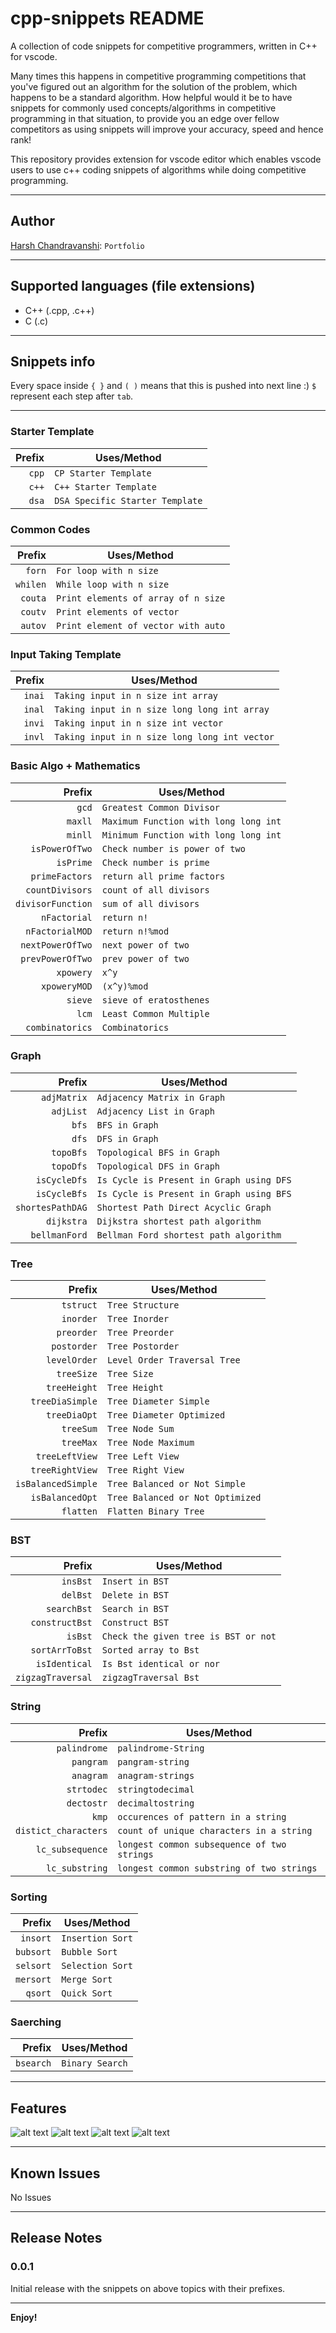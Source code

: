 # cpp-snippets README

A collection of code snippets for competitive programmers, written in C++ for vscode.

Many times this happens in competitive programming competitions that you've figured out an algorithm for the solution of the problem, which happens to be a standard algorithm. How helpful would it be to have snippets for commonly used concepts/algorithms in competitive programming in that situation, to provide you an edge over fellow competitors as using snippets will improve your accuracy, speed and hence rank!

This repository provides extension for vscode editor which enables vscode users to use c++ coding snippets of algorithms while doing competitive programming.

---

## Author

[Harsh Chandravanshi](https://harshchandravanshi.me): `Portfolio`

---

## Supported languages (file extensions)

- C++ (.cpp, .c++)
- C (.c)

---

## Snippets info

Every space inside `{ }` and `( )` means that this is pushed into next line :)
`$` represent each step after `tab`.

---

### Starter Template

| Prefix | Uses/Method                     |
| -----: | ------------------------------- |
|  `cpp` | `CP Starter Template`           |
|  `c++` | `C++ Starter Template`          |
|  `dsa` | `DSA Specific Starter Template` |

### Common Codes

|   Prefix | Uses/Method                         |
| -------: | ----------------------------------- |
|   `forn` | `For loop with n size`              |
| `whilen` | `While loop with n size`            |
|  `couta` | `Print elements of array of n size` |
|  `coutv` | `Print elements of vector`          |
|  `autov` | `Print element of vector with auto` |

### Input Taking Template

| Prefix | Uses/Method                                   |
| -----: | --------------------------------------------- |
| `inai` | `Taking input in n size int array`            |
| `inal` | `Taking input in n size long long int array`  |
| `invi` | `Taking input in n size int vector`           |
| `invl` | `Taking input in n size long long int vector` |

### Basic Algo + Mathematics

|            Prefix | Uses/Method                           |
| ----------------: | ------------------------------------- |
|             `gcd` | `Greatest Common Divisor`             |
|           `maxll` | `Maximum Function with long long int` |
|           `minll` | `Minimum Function with long long int` |
|    `isPowerOfTwo` | `Check number is power of two`        |
|         `isPrime` | `Check number is prime`               |
|    `primeFactors` | `return all prime factors`            |
|   `countDivisors` | `count of all divisors`               |
| `divisorFunction` | `sum of all divisors`                 |
|      `nFactorial` | `return n!`                           |
|   `nFactorialMOD` | `return n!%mod`                       |
|  `nextPowerOfTwo` | `next power of two`                   |
|  `prevPowerOfTwo` | `prev power of two`                   |
|         `xpowery` | `x^y`                                 |
|      `xpoweryMOD` | `(x^y)%mod`                           |
|           `sieve` | `sieve of eratosthenes`               |
|             `lcm` | `Least Common Multiple`               |
|   `combinatorics` | `Combinatorics`                       |

### Graph

|           Prefix | Uses/Method                              |
| ---------------: | ---------------------------------------- |
|      `adjMatrix` | `Adjacency Matrix in Graph`              |
|        `adjList` | `Adjacency List in Graph`                |
|            `bfs` | `BFS in Graph`                           |
|            `dfs` | `DFS in Graph`                           |
|        `topoBfs` | `Topological BFS in Graph`               |
|        `topoDfs` | `Topological DFS in Graph`               |
|     `isCycleDfs` | `Is Cycle is Present in Graph using DFS` |
|     `isCycleBfs` | `Is Cycle is Present in Graph using BFS` |
| `shortesPathDAG` | `Shortest Path Direct Acyclic Graph`     |
|       `dijkstra` | `Dijkstra shortest path algorithm`       |
|    `bellmanFord` | `Bellman Ford shortest path algorithm`   |

### Tree

|             Prefix | Uses/Method                      |
| -----------------: | -------------------------------- |
|          `tstruct` | `Tree Structure`                 |
|          `inorder` | `Tree Inorder`                   |
|         `preorder` | `Tree Preorder`                  |
|        `postorder` | `Tree Postorder`                 |
|       `levelOrder` | `Level Order Traversal Tree`     |
|         `treeSize` | `Tree Size`                      |
|       `treeHeight` | `Tree Height`                    |
|    `treeDiaSimple` | `Tree Diameter Simple`           |
|       `treeDiaOpt` | `Tree Diameter Optimized`        |
|          `treeSum` | `Tree Node Sum`                  |
|          `treeMax` | `Tree Node Maximum`              |
|     `treeLeftView` | `Tree Left View`                 |
|    `treeRightView` | `Tree Right View`                |
| `isBalancedSimple` | `Tree Balanced or Not Simple`    |
|    `isBalancedOpt` | `Tree Balanced or Not Optimized` |
|          `flatten` | `Flatten Binary Tree`            |

### BST

|            Prefix | Uses/Method                          |
| ----------------: | ------------------------------------ |
|          `insBst` | `Insert in BST`                      |
|          `delBst` | `Delete in BST`                      |
|       `searchBst` | `Search in BST`                      |
|    `constructBst` | `Construct BST`                      |
|           `isBst` | `Check the given tree is BST or not` |
|    `sortArrToBst` | `Sorted array to Bst`                |
|     `isIdentical` | `Is Bst identical or nor`            |
| `zigzagTraversal` | `zigzagTraversal Bst`                |

### String

|               Prefix | Uses/Method                                 |
| -------------------: | ------------------------------------------- |
|         `palindrome` | `palindrome-String`                         |
|            `pangram` | `pangram-string`                            |
|            `anagram` | `anagram-strings`                           |
|           `strtodec` | `stringtodecimal`                           |
|           `dectostr` | `decimaltostring`                           |
|                `kmp` | `occurences of pattern in a string`         |
| `distict_characters` | `count of unique characters in a string`    |
|     `lc_subsequence` | `longest common subsequence of two strings` |
|       `lc_substring` | `longest common substring of two strings`   |

### Sorting

|    Prefix | Uses/Method      |
| --------: | ---------------- |
|  `insort` | `Insertion Sort` |
| `bubsort` | `Bubble Sort`    |
| `selsort` | `Selection Sort` |
| `mersort` | `Merge Sort`     |
|   `qsort` | `Quick Sort`     |

### Saerching

|    Prefix | Uses/Method     |
| --------: | --------------- |
| `bsearch` | `Binary Search` |

---

## Features

![alt text](https://github.com/harsh0620/CodeSnippets/blob/main/img/Feature1.png)
![alt text](https://github.com/harsh0620/CodeSnippets/blob/main/img/Feature2.png)
![alt text](https://github.com/harsh0620/CodeSnippets/blob/main/img/Feature3.png)
![alt text](https://github.com/harsh0620/CodeSnippets/blob/main/img/Feature4.png)

---

## Known Issues

No Issues

---

## Release Notes

### 0.0.1

Initial release with the snippets on above topics with their prefixes.

---

**Enjoy!**
